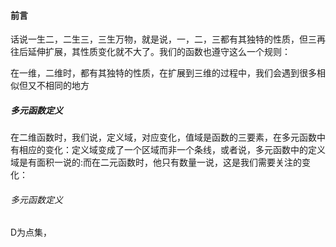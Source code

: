 #### 前言
话说一生二，二生三，三生万物，就是说，一，二，三都有其独特的性质，但三再往后延伸扩展，其性质变化就不大了。我们的函数也遵守这么一个规则：

在一维，二维时，都有其独特的性质，在扩展到三维的过程中，我们会遇到很多相似但又不相同的地方

##### 多元函数定义

在二维函数时，我们说，定义域，对应变化，值域是函数的三要素，在多元函数中有相应的变化：定义域变成了一个区域而非一个条线，或者说，多元函数中的定义域是有面积一说的:而在二元函数时，他只有数量一说，这是我们需要关注的变化：

###### 多元函数定义
D为点集，
